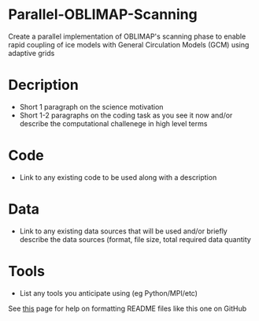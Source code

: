 # Parallel-OBLIMAP-Scanning
Create a parallel implementation of OBLIMAP's scanning phase to enable rapid coupling of ice models with General Circulation Models (GCM) using adaptive grids

# Decription
* Short 1 paragraph on the science motivation
* Short 1-2 paragraphs on the coding task as you see it now and/or describe the computational challenege in high level terms

# Code
* Link to any existing code to be used along with a description

# Data

* Link to any existing data sources that will be used and/or briefly describe the data sources (format, file size, total required data quantity 

# Tools

* List any tools you anticipate using (eg Python/MPI/etc) 

See [this](https://help.github.com/articles/basic-writing-and-formatting-syntax/) page for help on formatting README files like this one on GitHub
